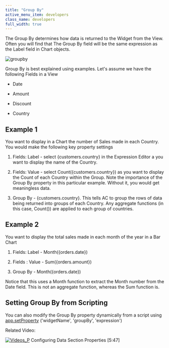 ```yaml
---
title: "Group By"
active_menu_item: developers
class_name: developers
full_width: true
---
```



The Group By determines how data is returned to the Widget from the View. Often you will find that The Group By field will be the same expression as the Label field in Chart objects.

![groupby](/img/docs/groupby.zoom84.png)

Group By is best explained using examples. Let's assume we have the following Fields in a View

 - Date

 - Amount

 - Discount

 - Country

## Example 1

You want to display in a Chart the number of Sales made in each Country. You would make the following key property settings

  1.   Fields: Label - select {customers.country} in the Expression Editor a you want to display the name of the Country.

  2.   Fields: Value - select Count({customers.country}) as you want to display the Count of each Country within the Group. Note the importance of the Group By property in this particular example. Without it, you would get meaningless data.

  3.   Group By - {customers.country}. This tells AC to group the rows of data being returned into groups of each Country. Any aggregate functions (in this case, Count()) are applied to each group of countries.

## Example 2

You want to display the total sales made in each month of the year in a Bar Chart

  1.   Fields: Label - Month({orders.date})

  2.   Fields : Value - Sum({orders.amount})

  3.   Group By - Month({orders.date})

Notice that this uses a Month function to extract the Month number from the Date field. This is not an aggregate function, whereas the Sum function is.

## Setting Group By from Scripting

You can also modify the Group By property dynamically from a script using [app.setProperty](/developers/user-guide/scripting-apis/client-api/widget-functions/setproperty) ('widgetName', 'groupBy', 'expression')

Related Video:

[![Videos\_P](/img/docs/videos_p.png)](http://www.youtube.com/v/GzJiwBDXlX8?autoplay=1&hd=1&fs=1&showsearch=0&rel=0&) Configuring Data Section Properties [5:47]

